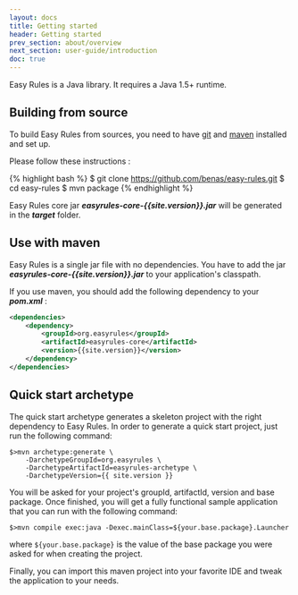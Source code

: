 ```yaml
---
layout: docs
title: Getting started
header: Getting started
prev_section: about/overview
next_section: user-guide/introduction
doc: true
---
```


Easy Rules is a Java library. It requires a Java 1.5+ runtime.

## Building from source

To build Easy Rules from sources, you need to have [git](http://www.git-scm.com) and [maven](http://maven.apache.org/) installed and set up.

Please follow these instructions :

{% highlight bash %}
$ git clone https://github.com/benas/easy-rules.git
$ cd easy-rules
$ mvn package
{% endhighlight %}

Easy Rules core jar **_easyrules-core-{{site.version}}.jar_** will be generated in the **_target_** folder.

## Use with maven

Easy Rules is a single jar file with no dependencies. You have to add the jar **_easyrules-core-{{site.version}}.jar_** to your application's classpath.

If you use maven, you should add the following dependency to your **_pom.xml_** :

```xml
<dependencies>
    <dependency>
        <groupId>org.easyrules</groupId>
        <artifactId>easyrules-core</artifactId>
        <version>{{site.version}}</version>
    </dependency>
</dependencies>
```

## Quick start archetype

The quick start archetype generates a skeleton project with the right dependency to Easy Rules. 
In order to generate a quick start project, just run the following command:

```
$>mvn archetype:generate \
    -DarchetypeGroupId=org.easyrules \
    -DarchetypeArtifactId=easyrules-archetype \
    -DarchetypeVersion={{ site.version }}
```

You will be asked for your project's groupId, artifactId, version and base package. Once finished, you will get a fully 
functional sample application that you can run with the following command:

```
$>mvn compile exec:java -Dexec.mainClass=${your.base.package}.Launcher
```

where `${your.base.package}` is the value of the base package you were asked for when creating the project.

Finally, you can import this maven project into your favorite IDE and tweak the application to your needs.
